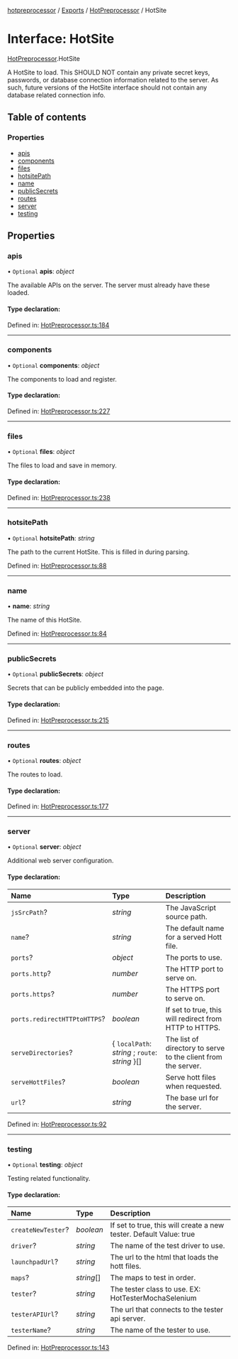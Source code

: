 [hotpreprocessor](../README.md) / [Exports](../modules.md) / [HotPreprocessor](../modules/hotpreprocessor.md) / HotSite

# Interface: HotSite

[HotPreprocessor](../modules/hotpreprocessor.md).HotSite

A HotSite to load. This SHOULD NOT contain any private secret keys, passwords,
or database connection information related to the server. As such, future
versions of the HotSite interface should not contain any database related
connection info.

## Table of contents

### Properties

- [apis](hotpreprocessor.hotsite.md#apis)
- [components](hotpreprocessor.hotsite.md#components)
- [files](hotpreprocessor.hotsite.md#files)
- [hotsitePath](hotpreprocessor.hotsite.md#hotsitepath)
- [name](hotpreprocessor.hotsite.md#name)
- [publicSecrets](hotpreprocessor.hotsite.md#publicsecrets)
- [routes](hotpreprocessor.hotsite.md#routes)
- [server](hotpreprocessor.hotsite.md#server)
- [testing](hotpreprocessor.hotsite.md#testing)

## Properties

### apis

• `Optional` **apis**: *object*

The available APIs on the server. The server must already have these
loaded.

#### Type declaration:

Defined in: [HotPreprocessor.ts:184](https://github.com/OurFreeLight/HotPreprocessor/blob/6714234/src/HotPreprocessor.ts#L184)

___

### components

• `Optional` **components**: *object*

The components to load and register.

#### Type declaration:

Defined in: [HotPreprocessor.ts:227](https://github.com/OurFreeLight/HotPreprocessor/blob/6714234/src/HotPreprocessor.ts#L227)

___

### files

• `Optional` **files**: *object*

The files to load and save in memory.

#### Type declaration:

Defined in: [HotPreprocessor.ts:238](https://github.com/OurFreeLight/HotPreprocessor/blob/6714234/src/HotPreprocessor.ts#L238)

___

### hotsitePath

• `Optional` **hotsitePath**: *string*

The path to the current HotSite. This is filled in during parsing.

Defined in: [HotPreprocessor.ts:88](https://github.com/OurFreeLight/HotPreprocessor/blob/6714234/src/HotPreprocessor.ts#L88)

___

### name

• **name**: *string*

The name of this HotSite.

Defined in: [HotPreprocessor.ts:84](https://github.com/OurFreeLight/HotPreprocessor/blob/6714234/src/HotPreprocessor.ts#L84)

___

### publicSecrets

• `Optional` **publicSecrets**: *object*

Secrets that can be publicly embedded into the page.

#### Type declaration:

Defined in: [HotPreprocessor.ts:215](https://github.com/OurFreeLight/HotPreprocessor/blob/6714234/src/HotPreprocessor.ts#L215)

___

### routes

• `Optional` **routes**: *object*

The routes to load.

#### Type declaration:

Defined in: [HotPreprocessor.ts:177](https://github.com/OurFreeLight/HotPreprocessor/blob/6714234/src/HotPreprocessor.ts#L177)

___

### server

• `Optional` **server**: *object*

Additional web server configuration.

#### Type declaration:

Name | Type | Description |
:------ | :------ | :------ |
`jsSrcPath`? | *string* | The JavaScript source path.   |
`name`? | *string* | The default name for a served Hott file.   |
`ports`? | *object* | The ports to use.   |
`ports.http`? | *number* | The HTTP port to serve on.   |
`ports.https`? | *number* | The HTTPS port to serve on.   |
`ports.redirectHTTPtoHTTPS`? | *boolean* | If set to true, this will redirect from HTTP to HTTPS.   |
`serveDirectories`? | { `localPath`: *string* ; `route`: *string*  }[] | The list of directory to serve to the client from the server.   |
`serveHottFiles`? | *boolean* | Serve hott files when requested.   |
`url`? | *string* | The base url for the server.   |

Defined in: [HotPreprocessor.ts:92](https://github.com/OurFreeLight/HotPreprocessor/blob/6714234/src/HotPreprocessor.ts#L92)

___

### testing

• `Optional` **testing**: *object*

Testing related functionality.

#### Type declaration:

Name | Type | Description |
:------ | :------ | :------ |
`createNewTester`? | *boolean* | If set to true, this will create a new tester. Default Value: true   |
`driver`? | *string* | The name of the test driver to use.   |
`launchpadUrl`? | *string* | The url to the html that loads the hott files.   |
`maps`? | *string*[] | The maps to test in order.   |
`tester`? | *string* | The tester class to use. EX: HotTesterMochaSelenium   |
`testerAPIUrl`? | *string* | The url that connects to the tester api server.   |
`testerName`? | *string* | The name of the tester to use.   |

Defined in: [HotPreprocessor.ts:143](https://github.com/OurFreeLight/HotPreprocessor/blob/6714234/src/HotPreprocessor.ts#L143)
